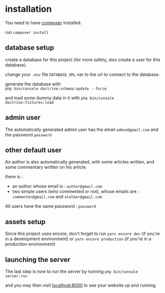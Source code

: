 # installation

You need to have [composer](https://getcomposer.org/) installed.

run `composer install`

## database setup

create a database for this project (for more safety, also create a user for this database).

change your `.env` file `DATABASE_URL` var to the url to connect to the database.

generate the database with  
`php bin/console doctrine:schema:update --force`

and load some dummy data in it with `php bin/console doctrine:fixtures:load`
   
## admin user
The automatically generated admin user has the email `admin@gmail.com` and
the password `password`

## other default user
An author is also automatically generated, with some articles written, and some commentary
written on his article. 

there is : 

- an author whose email is : `author@gmail.com`
- two simple users (who commented or not), whose emails are : `commenter@gmail.com`
and `stalker@gmail.com`


All users have the same password : `password`
## assets setup
Since this project uses encore, don't forget to run `yarn encore dev` (if you're in a development
environment) or `yarn encore production` (if you're in a production environment)

## launching the server
The last step is now to run the server by running
`php bin/console server:run`

and you may then visit [localhost:8000](http://127.0.0.1:8000) to see your website up and running